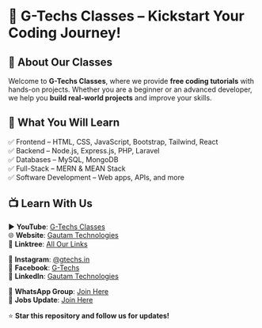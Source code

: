 # 🚀 G-Techs Classes – Kickstart Your Coding Journey!  

## 📌 About Our Classes  
Welcome to **G-Techs Classes**, where we provide **free coding tutorials** with hands-on projects. Whether you are a beginner or an advanced developer, we help you **build real-world projects** and improve your skills.  

## 📂 What You Will Learn  
✅ Frontend – HTML, CSS, JavaScript, Bootstrap, Tailwind, React  
✅ Backend – Node.js, Express.js, PHP, Laravel  
✅ Databases – MySQL, MongoDB  
✅ Full-Stack – MERN & MEAN Stack  
✅ Software Development – Web apps, APIs, and more  

## 📺 Learn With Us  
▶️ **YouTube**: [G-Techs Classes](https://www.youtube.com/@GTechsClasses)  
🌐 **Website**: [Gautam Technologies](https://g-techs.netlify.app/)  
🔗 **Linktree**: [All Our Links](https://linktr.ee/gtechs.in)  

📸 **Instagram**: [@gtechs.in](https://www.instagram.com/gtechs.in)  
📘 **Facebook**: [G-Techs](https://www.facebook.com/gtechs.in)  
💼 **LinkedIn**: [Gautam Technologies](https://www.linkedin.com/company/gtechs-in)  

📲 **WhatsApp Group**: [Join Here](https://chat.whatsapp.com/L5vduad1rQS22DxKsr7p7x)  
📲 **Jobs Update**: [Join Here](https://whatsapp.com/channel/0029Vav2jB81SWt9yzH00G11)  

⭐ **Star this repository and follow us for updates!**  
